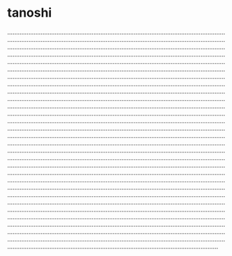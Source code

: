 # tanoshi

....................................................................................................................................................................................................................................................................................................................................................................................................................................................................................................................................................................................................................................................................................................................................................................................................................................................................................................................................................................................................................................................................................................................................................................................................................................................................................................................................................................................................................................................................................................................................................................................................................................................................................................................................................................................................................................................................................................................................................................................................................................................................................................................................................................................................................................................................................................................................................................................................................................................................................................................................................................................................................................................................................................................................................................................................................................................................................................................................................................................................................................................................................................................................................................................................................................................................................................................................................................................................................................................................................................................................................................................................................................................................................................................................................................................................................................................................